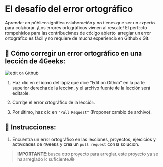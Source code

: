 # El desafío del error ortográfico

Aprender en público significa colaboración y no tienes que ser un experto para colaborar. ¡Los errores ortográficos vienen al rescate! El perfecto rompehielos para las contribuciones de código abierto; arreglar un error ortográfico es fácil y no requiere de mucha experiencia en Github o Git.
 
## 🔷 Cómo corregir un error ortográfico en una lección de 4Geeks:  

![edit on Github](https://github.com/breatheco-de/the-misspell-chalenge/blob/master/assets/github-logo2.png?raw=true)

1. Haz clic en el icono del lápiz que dice "Edit on Github" en la parte superior derecha de la lección, y el archivo fuente de la lección será editable.

2. Corrige el error ortográfico de la lección.

3. Por último, haz clic en `"Pull Request"` (Proponer cambio de archivo).  

## 📝 Instrucciones:

1. Encuentra un error ortográfico en las lecciones, proyectos, ejercicios y actividades de 4Geeks y crea un `pull request` con la solución.

> **IMPORTANTE**: busca otro proyecto para arreglar, este proyecto ya se ha arreglado lo suficiente.😂


